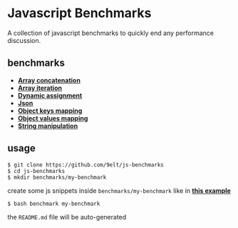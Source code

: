
# Javascript Benchmarks

A collection of javascript benchmarks to quickly end any performance discussion.

## benchmarks


* [**Array concatenation**](/benchmarks/array-concatenation)
* [**Array iteration**](/benchmarks/array-iteration)
* [**Dynamic assignment**](/benchmarks/dynamic-assignment)
* [**Json**](/benchmarks/json)
* [**Object keys mapping**](/benchmarks/object-keys-mapping)
* [**Object values mapping**](/benchmarks/object-values-mapping)
* [**String manipulation**](/benchmarks/string-manipulation)

## usage

```
$ git clone https://github.com/9elt/js-benchmarks
$ cd js-benchmarks
$ mkdir benchmarks/my-benchmark
```

create some js snippets inside `benchmarks/my-benchmark` like in [**this example**](/benchmarks/example)

```
$ bash benchmark my-benchmark
```

the `README.md` file will be auto-generated
